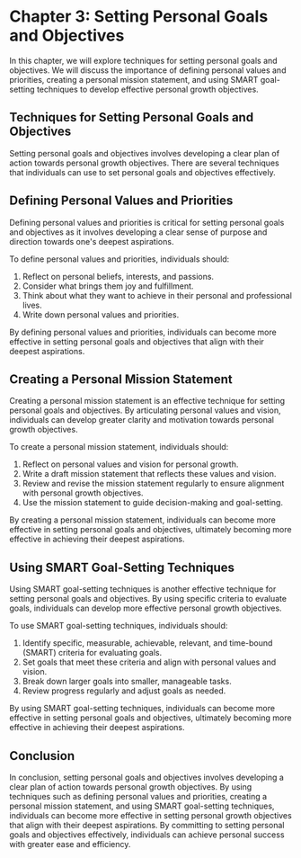 Chapter 3: Setting Personal Goals and Objectives
================================================

In this chapter, we will explore techniques for setting personal goals and objectives. We will discuss the importance of defining personal values and priorities, creating a personal mission statement, and using SMART goal-setting techniques to develop effective personal growth objectives.

Techniques for Setting Personal Goals and Objectives
----------------------------------------------------

Setting personal goals and objectives involves developing a clear plan of action towards personal growth objectives. There are several techniques that individuals can use to set personal goals and objectives effectively.

Defining Personal Values and Priorities
---------------------------------------

Defining personal values and priorities is critical for setting personal goals and objectives as it involves developing a clear sense of purpose and direction towards one's deepest aspirations.

To define personal values and priorities, individuals should:

1. Reflect on personal beliefs, interests, and passions.
2. Consider what brings them joy and fulfillment.
3. Think about what they want to achieve in their personal and professional lives.
4. Write down personal values and priorities.

By defining personal values and priorities, individuals can become more effective in setting personal goals and objectives that align with their deepest aspirations.

Creating a Personal Mission Statement
-------------------------------------

Creating a personal mission statement is an effective technique for setting personal goals and objectives. By articulating personal values and vision, individuals can develop greater clarity and motivation towards personal growth objectives.

To create a personal mission statement, individuals should:

1. Reflect on personal values and vision for personal growth.
2. Write a draft mission statement that reflects these values and vision.
3. Review and revise the mission statement regularly to ensure alignment with personal growth objectives.
4. Use the mission statement to guide decision-making and goal-setting.

By creating a personal mission statement, individuals can become more effective in setting personal goals and objectives, ultimately becoming more effective in achieving their deepest aspirations.

Using SMART Goal-Setting Techniques
-----------------------------------

Using SMART goal-setting techniques is another effective technique for setting personal goals and objectives. By using specific criteria to evaluate goals, individuals can develop more effective personal growth objectives.

To use SMART goal-setting techniques, individuals should:

1. Identify specific, measurable, achievable, relevant, and time-bound (SMART) criteria for evaluating goals.
2. Set goals that meet these criteria and align with personal values and vision.
3. Break down larger goals into smaller, manageable tasks.
4. Review progress regularly and adjust goals as needed.

By using SMART goal-setting techniques, individuals can become more effective in setting personal goals and objectives, ultimately becoming more effective in achieving their deepest aspirations.

Conclusion
----------

In conclusion, setting personal goals and objectives involves developing a clear plan of action towards personal growth objectives. By using techniques such as defining personal values and priorities, creating a personal mission statement, and using SMART goal-setting techniques, individuals can become more effective in setting personal growth objectives that align with their deepest aspirations. By committing to setting personal goals and objectives effectively, individuals can achieve personal success with greater ease and efficiency.
